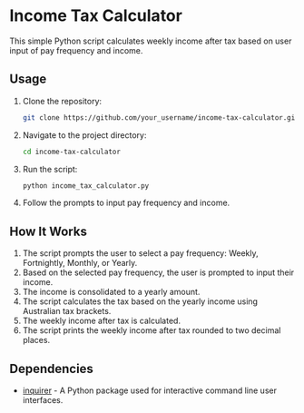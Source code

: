 # Income Tax Calculator

This simple Python script calculates weekly income after tax based on user input of pay frequency and income.

## Usage

1. Clone the repository:
    ```bash
    git clone https://github.com/your_username/income-tax-calculator.git
    ```

2. Navigate to the project directory:
    ```bash
    cd income-tax-calculator
    ```

3. Run the script:
    ```bash
    python income_tax_calculator.py
    ```

4. Follow the prompts to input pay frequency and income.

## How It Works

1. The script prompts the user to select a pay frequency: Weekly, Fortnightly, Monthly, or Yearly.
2. Based on the selected pay frequency, the user is prompted to input their income.
3. The income is consolidated to a yearly amount.
4. The script calculates the tax based on the yearly income using Australian tax brackets.
5. The weekly income after tax is calculated.
6. The script prints the weekly income after tax rounded to two decimal places.

## Dependencies

- [inquirer](https://github.com/magmax/python-inquirer) - A Python package used for interactive command line user interfaces.
